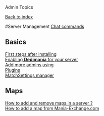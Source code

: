 ﻿Admin Topics

[Back to index](toc.md)

#Server Management
[Chat commands](admin_chat.md)<br>

## Basics
[First steps after installing](admin_first.md)<br>
[Enabling **Dedimania** for your server](admin_dedimania.md)<br>
[Add more admins using](admin_groups.md)<br>
[Plugins](admin_plugins.md)<br>
[MatchSettings manager](admin_matchsettings.md)<br>

## Maps
[How to add and remove maps in a server ?](admin_maps.md)<br>
[How to add a map from Mania-Exchange.com](admin_mx.md)<br>
